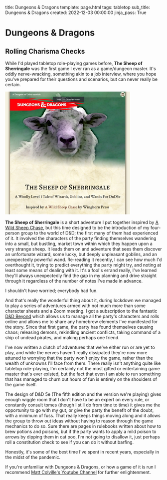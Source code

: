 title: Dungeons & Dragons
template: page.html
tags: tabletop
sub_title: Dungeons & Dragons
created: 2022-12-03 00:00:00
jinja_pass: True


# Dungeons &amp; Dragons
## Rolling Charisma Checks

While I'd played tabletop role-playing games before, **The Sheep of Sherringale** was the first game I ever ran as a game/dungeon master.
It's oddly nerve-wracking, something akin to a job interview, where you hope you've prepared for their questions and scenarios, but can never really be certain.

![The Sheep of Sherringale][sheep]

**The Sheep of Sherringale** is a short adventure I put together inspired by [A Wild Sheep Chase](https://winghornpress.com/adventures/a-wild-sheep-chase/),
but this time designed to be the introduction of my four-person group to the world of D&amp;D; the first many of them had experienced of it.
It involved the characters of the party finding themselves wandering into a small, but bustling, market town within which they happen upon a very
strange sheep. It leads them on and adventure that sees them discover an unfortunate wizard, some lucky, but deeply unpleasant goblins,
and an unexpectedly powerful wand. Re-reading it recently, I can see how much I'd overthought it, trying to predict everything the party might
try, and noting at least some means of dealing with it. It's a fool's errand really, I've learned they'll always unexpectedly find the gap in
my planning and drive straight through it regardless of the number of notes I've made in advance.

I shouldn't have worried; everybody had fun.

And that's really the wonderful thing about it, during lockdown we managed to play a series of adventures armed with not much more than some character
sheets and a Zoom meeting. I got a subscription to the fantastic [D&D Beyond](https://www.dndbeyond.com/) which allows us to manage all the party's
characters and rolls online and allows me to share any homebrew elements I've manifested for the story. Since that first game, the party has found themselves
causing chaos; releasing demons, rekindling ancient conflicts, taking command of a ship of undead pirates, and making perhaps one friend.

I've now written a clutch of adventures that we've either run or are yet to play, and while the nerves haven't really dissipated they're now more attuned to worrying that
the party won't enjoy the game, rather than the wealth of unknowns I'll face from them. There really isn't anything quite like tabletop role-playing, I'm certainly not
the most gifted or entertaining game master that's ever existed, but the fact that even I am able to run something that has managed to churn out hours of fun is
entirely on the shoulders of the game itself.

The design of D&D 5e (The fifth edition and the version we're playing) gives enough wiggle room that I don't have to
be an expert on every rule, or constantly consult tomes (though I still do from time to time) it gives me the opportunity to go with my gut, or give the party the
benefit of the doubt, with a minimum of fuss.  That really keeps things moving along and it allows the group to throw out ideas without having to reason
through the game mechanics to do so. Sure there are pages in rulebooks written about how to brew potions and poisons, but if the party wants to apply a mild poison to
arrows by dipping them in cat poo, I'm not going to disallow it, just perhaps roll a constitution check to see if you can do it without barfing.

Honestly, it's some of the best time I've spent in recent years, especially in the midst of the pandemic.

If you're unfamiliar with Dungeons &amp; Dragons, or how a game of it is run I recommend [Matt Colville's Youtube Channel](https://www.youtube.com/watch?v=e-YZvLUXcR8&ab_channel=MatthewColville)
for further enlightenment.

[sheep]: /resources/img/pages/sheep.jpg "The Sheep Of Sherringale Adventure"


